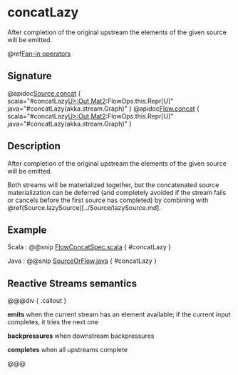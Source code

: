 # concatLazy

After completion of the original upstream the elements of the given source will be emitted.

@ref[Fan-in operators](../index.md#fan-in-operators)

## Signature

@apidoc[Source.concat](Source) { scala="#concatLazy[U&gt;:Out,Mat2](that:akka.stream.Graph[akka.stream.SourceShape[U],Mat2]):FlowOps.this.Repr[U]" java="#concatLazy(akka.stream.Graph)" }
@apidoc[Flow.concat](Flow) { scala="#concatLazy[U&gt;:Out,Mat2](that:akka.stream.Graph[akka.stream.SourceShape[U],Mat2]):FlowOps.this.Repr[U]" java="#concatLazy(akka.stream.Graph)" }


## Description

After completion of the original upstream the elements of the given source will be emitted.

Both streams will be materialized together, but the concatenated source materialization can be deferred (and completely avoided if the stream fails or cancels before the first source has completed) by combining with @ref(Source.lazySource)[../Source/lazySource.md].

## Example
Scala
:   @@snip [FlowConcatSpec.scala](/akka-stream-tests/src/test/scala/akka/stream/scaladsl/FlowConcatSpec.scala) { #concatLazy }

Java
:   @@snip [SourceOrFlow.java](/akka-docs/src/test/java/jdocs/stream/operators/SourceOrFlow.java) { #concatLazy }

## Reactive Streams semantics

@@@div { .callout }

**emits** when the current stream has an element available; if the current input completes, it tries the next one

**backpressures** when downstream backpressures

**completes** when all upstreams complete

@@@
